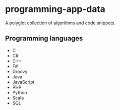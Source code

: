 # programming-app-data
A polyglot collection of algorithms and code snippets.

## Programming languages

* C
* C#
* C++
* F#
* Groovy
* Java
* JavaScript
* PHP
* Python
* Scala
* SQL
